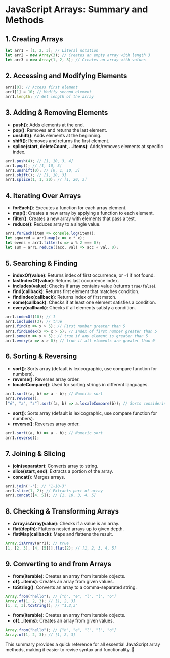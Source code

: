 # JavaScript Arrays: Summary and Methods

## 1. **Creating Arrays**
```javascript
let arr1 = [1, 2, 3]; // Literal notation
let arr2 = new Array(3); // Creates an empty array with length 3
let arr3 = new Array(1, 2, 3); // Creates an array with values
```

## 2. **Accessing and Modifying Elements**
```javascript
arr1[0]; // Access first element
arr1[1] = 10; // Modify second element
arr1.length; // Get length of the array
```

## 3. **Adding & Removing Elements**
- **push()**: Adds elements at the end.
- **pop()**: Removes and returns the last element.
- **unshift()**: Adds elements at the beginning.
- **shift()**: Removes and returns the first element.
- **splice(start, deleteCount, ...items)**: Adds/removes elements at specific index.

```javascript
arr1.push(4); // [1, 10, 3, 4]
arr1.pop(); // [1, 10, 3]
arr1.unshift(0); // [0, 1, 10, 3]
arr1.shift(); // [1, 10, 3]
arr1.splice(1, 1, 20); // [1, 20, 3]
```

## 4. **Iterating Over Arrays**
- **forEach()**: Executes a function for each array element.
- **map()**: Creates a new array by applying a function to each element.
- **filter()**: Creates a new array with elements that pass a test.
- **reduce()**: Reduces array to a single value.

```javascript
arr1.forEach(item => console.log(item));
let squared = arr1.map(x => x * x);
let evens = arr1.filter(x => x % 2 === 0);
let sum = arr1.reduce((acc, val) => acc + val, 0);
```

## 5. **Searching & Finding**
- **indexOf(value)**: Returns index of first occurrence, or -1 if not found.
- **lastIndexOf(value)**: Returns last occurrence index.
- **includes(value)**: Checks if array contains value (returns `true/false`).
- **find(callback)**: Returns first element that matches condition.
- **findIndex(callback)**: Returns index of first match.
- **some(callback)**: Checks if at least one element satisfies a condition.
- **every(callback)**: Checks if all elements satisfy a condition.

```javascript
arr1.indexOf(10); // 1
arr1.includes(3); // true
arr1.find(x => x > 5); // First number greater than 5
arr1.findIndex(x => x > 5); // Index of first number greater than 5
arr1.some(x => x > 5); // true if any element is greater than 5
arr1.every(x => x > 0); // true if all elements are greater than 0
```

## 6. **Sorting & Reversing**
- **sort()**: Sorts array (default is lexicographic, use compare function for numbers).
- **reverse()**: Reverses array order.
- **localeCompare()**: Used for sorting strings in different languages.

```javascript
arr1.sort((a, b) => a - b); // Numeric sort
arr1.reverse();
["é", "a", "z"].sort((a, b) => a.localeCompare(b)); // Sorts considering locale
```
- **sort()**: Sorts array (default is lexicographic, use compare function for numbers).
- **reverse()**: Reverses array order.

```javascript
arr1.sort((a, b) => a - b); // Numeric sort
arr1.reverse();
```

## 7. **Joining & Slicing**
- **join(separator)**: Converts array to string.
- **slice(start, end)**: Extracts a portion of the array.
- **concat()**: Merges arrays.

```javascript
arr1.join('-'); // "1-10-3"
arr1.slice(1, 2); // Extracts part of array
arr1.concat([4, 5]); // [1, 10, 3, 4, 5]
```

## 8. **Checking & Transforming Arrays**
- **Array.isArray(value)**: Checks if a value is an array.
- **flat(depth)**: Flattens nested arrays up to given depth.
- **flatMap(callback)**: Maps and flattens the result.

```javascript
Array.isArray(arr1); // true
[1, [2, 3], [4, [5]]].flat(2); // [1, 2, 3, 4, 5]
```

## 9. **Converting to and from Arrays**
- **from(iterable)**: Creates an array from iterable objects.
- **of(...items)**: Creates an array from given values.
- **toString()**: Converts an array to a comma-separated string.

```javascript
Array.from("hello"); // ["h", "e", "l", "l", "o"]
Array.of(1, 2, 3); // [1, 2, 3]
[1, 2, 3].toString(); // "1,2,3"
```
- **from(iterable)**: Creates an array from iterable objects.
- **of(...items)**: Creates an array from given values.

```javascript
Array.from("hello"); // ["h", "e", "l", "l", "o"]
Array.of(1, 2, 3); // [1, 2, 3]
```

This summary provides a quick reference for all essential JavaScript array methods, making it easier to revise syntax and functionality. 🚀

